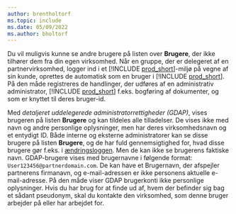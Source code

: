 ```yaml
---
author: brentholtorf
ms.topic: include
ms.date: 05/09/2022
ms.author: bholtorf
---
```

Du vil muligvis kunne se andre brugere på listen over **Brugere**, der ikke tilhører dem fra din egen virksomhed. Når en gruppe, der er delegeret af en partnervirksomhed, logger ind i et [!INCLUDE [prod_short](prod_short.md)]-miljø på vegne af sin kunde, oprettes de automatisk som en bruger i [!INCLUDE [prod_short](prod_short.md)]. På den måde registreres de handlinger, der udføres af en administrativ administrator, [!INCLUDE [prod_short](prod_short.md)] f.eks. bogføring af dokumenter, og som er knyttet til deres bruger-id.  

Med *detaljeret uddelegerede administratorrettigheder (GDAP)*, vises brugeren på listen **Brugere** og kan tildeles alle tilladelser. De vises ikke med navn og andre personlige oplysninger, men har deres virksomhedsnavn og et entydigt ID. Både interne og eksterne administratorer kan se disse brugere på listen **Brugere**, og de har fuld gennemsigtighed for, hvad disse brugere gør f.eks. i [ændringsloggen](../across-log-changes.md). Men de kan ikke se brugerens faktiske navn. GDAP-brugere vises med brugernavne i følgende format: `User123456@partnerdomain.com`. De kan have et Brugernavn, der afspejler partnerens firmanavn, og e-mail-adressen er ikke personens aktuelle e-mail-adresse. På den måde viser GDAP brugerkonti ikke personlige oplysninger. Hvis du har brug for at finde ud af, hvem der befinder sig bag et sådant pseudonym, skal du kontakte den virksomhed, som denne bruger arbejder på eller har arbejdet for.  
